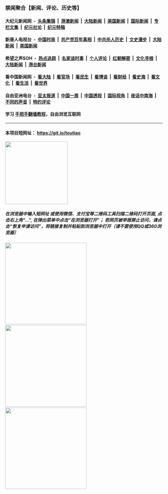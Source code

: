 ### 禁闻聚合【新闻、评论、历史等】

#### 大纪元新闻网 &nbsp;-&nbsp; [头条集锦](indexes/E头条集锦.md?t=02040055) &nbsp;|&nbsp; [港澳新闻](indexes/E港澳新闻.md?t=02040055)  &nbsp;|&nbsp; [大陆新闻](indexes/E大陆新闻.md?t=02040055) &nbsp;|&nbsp; [美国新闻](indexes/E美国新闻.md?t=02040055) &nbsp;|&nbsp; [国际新闻](indexes/E国际新闻.md?t=02040055) &nbsp;|&nbsp; [专栏文集](indexes/E专栏文集.md?t=02040055) &nbsp;|&nbsp; [纪元社论](indexes/E纪元社论.md?t=02040055) &nbsp;|&nbsp; [纪元特稿](indexes/E纪元特稿.md?t=02040055) 

#### 新唐人电视台 &nbsp;-&nbsp; [中国时局](indexes/N中国时局.md?t=02040055) &nbsp;|&nbsp; [共产党百年真相](indexes/N共产党百年真相.md?t=02040055) &nbsp;|&nbsp; [中共杀人历史](indexes/N中共杀人历史.md?t=02040055) &nbsp;|&nbsp; [文史漫步](indexes/N文史漫步.md?t=02040055) &nbsp;|&nbsp; [大陆新闻](indexes/N大陆新闻.md?t=02040055) &nbsp;|&nbsp; [美国新闻](indexes/N美国新闻.md?t=02040055)

#### 希望之声SOH &nbsp;-&nbsp; [热点追踪](indexes/H热点追踪.md?t=02040055) &nbsp;|&nbsp; [名家谈时事](indexes/H名家谈时事.md?t=02040055) &nbsp;|&nbsp; [个人评论](indexes/H个人评论.md?t=02040055)  &nbsp;|&nbsp; [红朝解密](indexes/H红朝解密.md?t=02040055) &nbsp;|&nbsp; [文化寻根](indexes/H文化寻根.md?t=02040055) &nbsp;|&nbsp; [大陆新闻](indexes/H大陆新闻.md?t=02040055) &nbsp;|&nbsp; [港台新闻](indexes/H港台新闻.md?t=02040055)

#### 看中国新闻网 &nbsp;-&nbsp; [看大陆](indexes/S看大陆.md?t=02040055) &nbsp;|&nbsp; [看官场](indexes/S看官场.md?t=02040055) &nbsp;|&nbsp; [看民生](indexes/S看民生.md?t=02040055)  &nbsp;|&nbsp; [看博谈](indexes/S看博谈.md?t=02040055) &nbsp;|&nbsp; [看财经](indexes/S看财经.md?t=02040055) &nbsp;|&nbsp; [看史海](indexes/S看史海.md?t=02040055) &nbsp;|&nbsp; [看文化](indexes/S看文化.md?t=02040055) &nbsp;|&nbsp; [看生活](indexes/S看生活.md?t=02040055) &nbsp;|&nbsp; [看世界](indexes/S看世界.md?t=02040055)

#### 自由亚洲电台 &nbsp;-&nbsp; [亚太报道](indexes/R亚太报道.md?t=02040055) &nbsp;|&nbsp; [中国一周](indexes/R中国一周.md?t=02040055) &nbsp;|&nbsp; [中国透视](indexes/R中国透视.md?t=02040055)  &nbsp;|&nbsp; [国际视角](indexes/R国际视角.md?t=02040055) &nbsp;|&nbsp; [夜话中南海](indexes/R夜话中南海.md?t=02040055) &nbsp;|&nbsp; [不同的声音](indexes/R不同的声音.md?t=02040055) &nbsp;|&nbsp; [特约评论](indexes/R特约评论.md?t=02040055)

#### 学习 [手把手翻墙教程](https://github.com/gfw-breaker/guides/wiki)，自由浏览互联网

----

#### 本项目短网址： https://git.io/toutiao
<img src="https://raw.githubusercontent.com/gfw-breaker/banned-news/master/scripts/img/qr.png" width="200px"/>  

##### 在浏览器中输入短网址 或使用微信、支付宝等二维码工具扫描二维码打开页面, 点击右上角"...", 在弹出菜单中点击“在浏览器打开”； 若网页被举报禁止访问，请点击“恢复申请访问”，将链接复制并粘贴到浏览器中打开（请不要使用QQ或360浏览器）

<img src="https://raw.githubusercontent.com/gfw-breaker/banned-news/master/scripts/img/1.png" width="260px"/> &nbsp; <img src="https://raw.githubusercontent.com/gfw-breaker/banned-news/master/scripts/img/2.png" width="260px"/> &nbsp; <img src="https://raw.githubusercontent.com/gfw-breaker/banned-news/master/scripts/img/3.png" width="260px"/>
